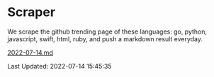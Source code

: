 # Scraper

We scrape the github trending page of these languages: go, python, javascript, swift, html, ruby, and push a markdown result everyday.

[2022-07-14.md](https://github.com/henson/Scraper/blob/master/2022-07-14.md)

Last Updated: 2022-07-14 15:45:35
